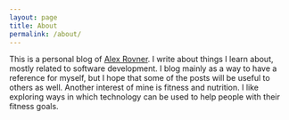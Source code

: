 ```yaml
---
layout: page
title: About
permalink: /about/
---
```


This is a personal blog of [Alex Rovner](https://www.linkedin.com/in/alexander-rovner/).
I write about things I learn about, mostly related to software development.
I blog mainly as a way to have a reference for myself, but I hope that some of the posts will be useful to others as well.
Another interest of mine is fitness and nutrition. I like exploring ways in which technology can be used to help people
with their fitness goals.
